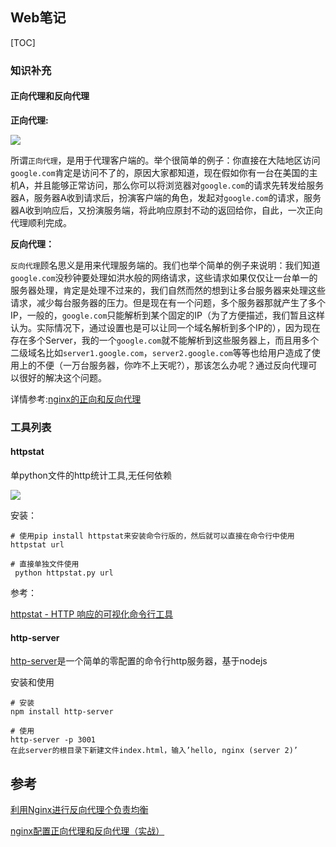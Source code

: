 ## Web笔记

[TOC]

### 知识补充

#### 正向代理和反向代理

**正向代理:**

![](http://p3.pstatp.com/large/39a60000f56a68371985)

所谓`正向代理`，是用于代理客户端的。举个很简单的例子：你直接在大陆地区访问`google.com`肯定是访问不了的，原因大家都知道，现在假如你有一台在美国的主机A，并且能够正常访问，那么你可以将浏览器对`google.com`的请求先转发给服务器A，服务器A收到请求后，扮演客户端的角色，发起对`google.com`的请求，服务器A收到响应后，又扮演服务端，将此响应原封不动的返回给你，自此，一次正向代理顺利完成。

**反向代理：**



`反向代理`顾名思义是用来代理服务端的。我们也举个简单的例子来说明：我们知道`google.com`没秒钟要处理如洪水般的网络请求，这些请求如果仅仅让一台单一的服务器处理，肯定是处理不过来的，我们自然而然的想到让多台服务器来处理这些请求，减少每台服务器的压力。但是现在有一个问题，多个服务器那就产生了多个IP，一般的，`google.com`只能解析到某个固定的IP（为了方便描述，我们暂且这样认为。实际情况下，通过设置也是可以让同一个域名解析到多个IP的），因为现在存在多个Server，我的一个`google.com`就不能解析到这些服务器上，而且用多个二级域名比如`server1.google.com`，`server2.google.com`等等也给用户造成了使用上的不便（一万台服务器，你咋不上天呢?），那该怎么办呢？通过反向代理可以很好的解决这个问题。

详情参考:[nginx的正向和反向代理](http://natumsol.github.io/2016/03/16/nginx-basic/)

### 工具列表

#### httpstat

单python文件的http统计工具,无任何依赖

![](http://img2.tuicool.com/fiymIri.png!web)

安装：

```
# 使用pip install httpstat来安装命令行版的，然后就可以直接在命令行中使用
httpstat url 

# 直接单独文件使用
 python httpstat.py url
```

参考：

[httpstat - HTTP 响应的可视化命令行工具](http://www.tuicool.com/articles/BJFRBjj)

#### http-server

[http-server](https://github.com/indexzero/http-server)是一个简单的零配置的命令行http服务器，基于nodejs

安装和使用

```shell
# 安装
npm install http-server

# 使用
http-server -p 3001
在此server的根目录下新建文件index.html，输入’hello, nginx (server 2)’
```

## 参考

[利用Nginx进行反向代理个负责均衡](http://natumsol.github.io/2016/03/16/nginx-basic/)

[nginx配置正向代理和反向代理（实战）](http://www.toutiao.com/i6462125121552253454/)